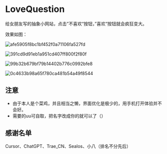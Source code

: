 # LoveQuestion

给女朋友写的抽象小网站，点击”不喜欢“按钮，”喜欢“按钮就会疯狂变大。

效果如图：


![afe5905f8bc1bf452f0a71106fa527fd](https://github.com/user-attachments/assets/175bdedc-76eb-49c5-8660-d1f1e33d6629)

![391cd9d91eb1a951cd407ff800f2f80f](https://github.com/user-attachments/assets/b169b67e-53d9-4762-915d-9ef950cff2c7)

![99b32b679bf79b14402b776c0992bfe8](https://github.com/user-attachments/assets/2f274587-25f2-48aa-8654-82a0927e0f2b)

![0c4633b98a65f780ca481b54a49f8544](https://github.com/user-attachments/assets/a2119ea6-c6b3-466d-b374-b1e7406bbb65)

## 注意
- 由于本人是个菜鸡，并且相当之懒，界面优化是极少的，用手机打开体验并不会好。
- 需要的uu可自取，把名字改成你的就可以了（）

## 感谢名单
Cursor、ChatGPT、Trae_CN、Sealos、小八（排名不分先后）


